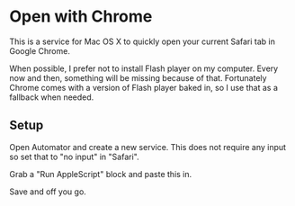 Open with Chrome
================

This is a service for Mac OS X to quickly open your current Safari tab in Google Chrome.

When possible, I prefer not to install Flash player on my computer. Every now and then, something will be missing because of that. Fortunately Chrome comes with a version of Flash player baked in, so I use that as a fallback when needed.

Setup
-----

Open Automator and create a new service. This does not require any input so set that to "no input" in "Safari".

Grab a "Run AppleScript" block and paste this in.

Save and off you go.